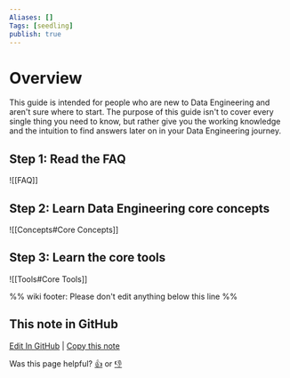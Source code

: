 ```yaml
---
Aliases: []
Tags: [seedling]
publish: true
---
```


# Overview

This guide is intended for people who are new to Data Engineering and aren't sure where to start. The purpose of this guide isn't to cover every single thing you need to know, but rather give you the working knowledge and the intuition to find answers later on in your Data Engineering journey.

## Step 1: Read the FAQ

![[FAQ]]

## Step 2: Learn Data Engineering core concepts

![[Concepts#Core Concepts]]

## Step 3: Learn the core tools

![[Tools#Core Tools]]

%% wiki footer: Please don't edit anything below this line %%

## This note in GitHub

<span class="git-footer">[Edit In GitHub](https://github.dev/data-engineering-community/data-engineering-wiki/blob/main/Guides/Getting%20Started%20With%20Data%20Engineering.md "git-hub-edit-note") | [Copy this note](https://raw.githubusercontent.com/data-engineering-community/data-engineering-wiki/main/Guides/Getting%20Started%20With%20Data%20Engineering.md "git-hub-copy-note")</span>

<span class="git-footer">Was this page helpful?
[👍](https://tally.so/r/mOaxjk?rating=Yes&url=https://dataengineering.wiki/Guides/Getting%20Started%20With%20Data%20Engineering) or [👎](https://tally.so/r/mOaxjk?rating=No&url=https://dataengineering.wiki/Guides/Getting%20Started%20With%20Data%20Engineering)</span>
